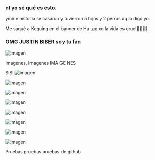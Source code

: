 ### nI yo sé qué es esto.

ymir e historia se casaron y tuvierron 5 hijos y 2 perros xq lo digo yo.

Me saqué a Kequing en el banner de Hu tao xq la vida es cruel🤡🤡🤡🤡

 ### OMG JUSTIN BIBER soy tu fan
 ![imagen](https://user-images.githubusercontent.com/90753482/136008175-bfd812b0-8aa7-4752-9418-195f73479a18.png)

Imagenes, Imagenes
IMA
GE 
NES

SISI
![imagen](https://user-images.githubusercontent.com/90753482/136006240-0bd51d66-3eb4-4386-b612-c8df3f8bd9e7.png)


![imagen](https://user-images.githubusercontent.com/90753482/136006542-8cd1d66d-3223-441a-9be2-2db81b0dcd99.png)

![imagen](https://user-images.githubusercontent.com/90753482/136006855-093cc2aa-83ec-4444-843b-d49c7f037e4c.png)

![imagen](https://user-images.githubusercontent.com/90753482/136008390-211c4cd6-6be3-4652-8acb-6b77d872a3bf.png)

![imagen](https://user-images.githubusercontent.com/90753482/136006960-a4f0bef5-d8a6-4afc-8fc4-5eb3b30f96f6.png)

![imagen](https://user-images.githubusercontent.com/90753482/136007048-96571221-7a03-4b84-b44c-a9cc02ba53c7.png)

![imagen](https://user-images.githubusercontent.com/90753482/136007338-82894b03-48af-4b16-93c6-364b73c4c3ea.png)

![imagen](https://user-images.githubusercontent.com/90753482/136007805-ccfb662c-1021-438e-b712-08e6114bbb65.png)

 Pruebas pruebas pruebas de github

